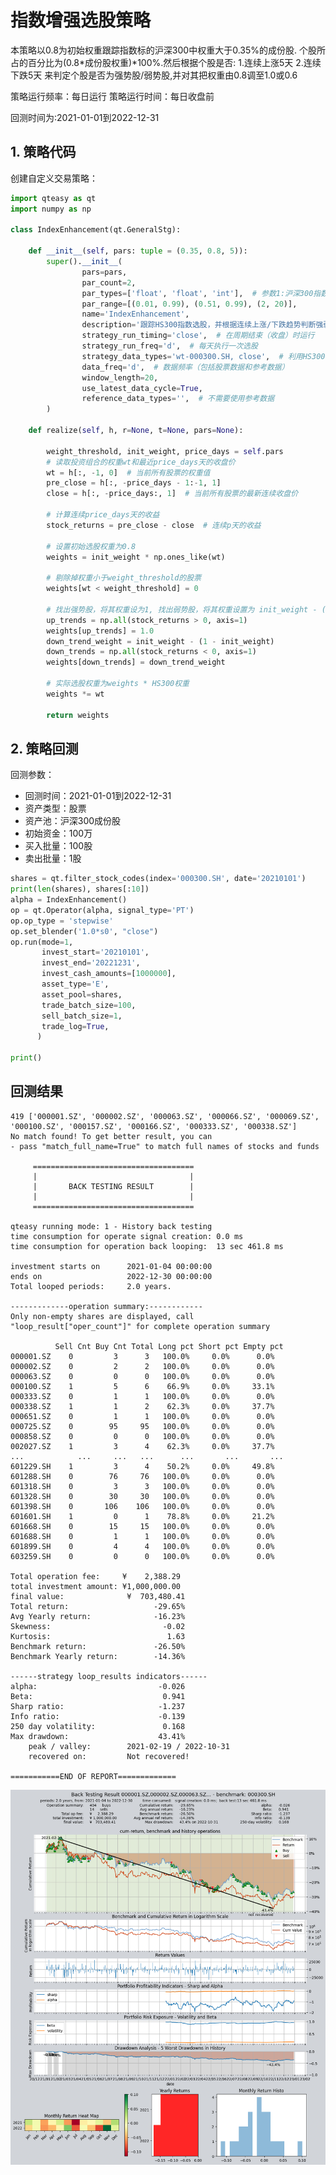 # 指数增强选股策略

本策略以0.8为初始权重跟踪指数标的沪深300中权重大于0.35%的成份股.
个股所占的百分比为(0.8*成份股权重)*100%.然后根据个股是否:
1.连续上涨5天 2.连续下跌5天
来判定个股是否为强势股/弱势股,并对其把权重由0.8调至1.0或0.6

策略运行频率：每日运行
策略运行时间：每日收盘前

回测时间为:2021-01-01到2022-12-31

## 1. 策略代码

创建自定义交易策略：

```python
import qteasy as qt
import numpy as np

class IndexEnhancement(qt.GeneralStg):
    
    def __init__(self, pars: tuple = (0.35, 0.8, 5)):
        super().__init__(
                pars=pars,
                par_count=2,
                par_types=['float', 'float', 'int'],  # 参数1:沪深300指数权重阈值，低于它的股票不被选中，参数2: 初始权重，参数3: 连续涨跌天数，作为强弱势判断阈值
                par_range=[(0.01, 0.99), (0.51, 0.99), (2, 20)],
                name='IndexEnhancement',
                description='跟踪HS300指数选股，并根据连续上涨/下跌趋势判断强弱势以增强权重',
                strategy_run_timing='close',  # 在周期结束（收盘）时运行
                strategy_run_freq='d',  # 每天执行一次选股
                strategy_data_types='wt-000300.SH, close',  # 利用HS300权重设定选股权重, 根据收盘价判断强弱势
                data_freq='d',  # 数据频率（包括股票数据和参考数据）
                window_length=20,
                use_latest_data_cycle=True,
                reference_data_types='',  # 不需要使用参考数据
        )
    
    def realize(self, h, r=None, t=None, pars=None):

        weight_threshold, init_weight, price_days = self.pars
        # 读取投资组合的权重wt和最近price_days天的收盘价
        wt = h[:, -1, 0]  # 当前所有股票的权重值
        pre_close = h[:, -price_days - 1:-1, 1]
        close = h[:, -price_days:, 1]  # 当前所有股票的最新连续收盘价

        # 计算连续price_days天的收益
        stock_returns = pre_close - close  # 连续p天的收益
        
        # 设置初始选股权重为0.8
        weights = init_weight * np.ones_like(wt)
        
        # 剔除掉权重小于weight_threshold的股票
        weights[wt < weight_threshold] = 0
        
        # 找出强势股，将其权重设为1, 找出弱势股，将其权重设置为 init_weight - (1 - init_weight)
        up_trends = np.all(stock_returns > 0, axis=1)
        weights[up_trends] = 1.0
        down_trend_weight = init_weight - (1 - init_weight)
        down_trends = np.all(stock_returns < 0, axis=1)
        weights[down_trends] = down_trend_weight
        
        # 实际选股权重为weights * HS300权重
        weights *= wt

        return weights
```

## 2. 策略回测

回测参数：
- 回测时间：2021-01-01到2022-12-31
- 资产类型：股票
- 资产池：沪深300成份股
- 初始资金：100万
- 买入批量：100股
- 卖出批量：1股

```python
shares = qt.filter_stock_codes(index='000300.SH', date='20210101')
print(len(shares), shares[:10])
alpha = IndexEnhancement()
op = qt.Operator(alpha, signal_type='PT')
op.op_type = 'stepwise'
op.set_blender('1.0*s0', "close")
op.run(mode=1,
       invest_start='20210101',
       invest_end='20221231',
       invest_cash_amounts=[1000000],
       asset_type='E',
       asset_pool=shares,
       trade_batch_size=100,
       sell_batch_size=1,
       trade_log=True,
      )

print()
```

## 回测结果




    419 ['000001.SZ', '000002.SZ', '000063.SZ', '000066.SZ', '000069.SZ', '000100.SZ', '000157.SZ', '000166.SZ', '000333.SZ', '000338.SZ']
    No match found! To get better result, you can
    - pass "match_full_name=True" to match full names of stocks and funds
    
         ====================================
         |                                  |
         |       BACK TESTING RESULT        |
         |                                  |
         ====================================
    
    qteasy running mode: 1 - History back testing
    time consumption for operate signal creation: 0.0 ms
    time consumption for operation back looping:  13 sec 461.8 ms
    
    investment starts on      2021-01-04 00:00:00
    ends on                   2022-12-30 00:00:00
    Total looped periods:     2.0 years.
    
    -------------operation summary:------------
    Only non-empty shares are displayed, call 
    "loop_result["oper_count"]" for complete operation summary
    
              Sell Cnt Buy Cnt Total Long pct Short pct Empty pct
    000001.SZ    0         3      3   100.0%     0.0%      0.0%  
    000002.SZ    0         2      2   100.0%     0.0%      0.0%  
    000063.SZ    0         0      0   100.0%     0.0%      0.0%  
    000100.SZ    1         5      6    66.9%     0.0%     33.1%  
    000333.SZ    0         1      1   100.0%     0.0%      0.0%  
    000338.SZ    1         1      2    62.3%     0.0%     37.7%  
    000651.SZ    0         1      1   100.0%     0.0%      0.0%  
    000725.SZ    0        95     95   100.0%     0.0%      0.0%  
    000858.SZ    0         0      0   100.0%     0.0%      0.0%  
    002027.SZ    1         3      4    62.3%     0.0%     37.7%  
    ...            ...     ...   ...      ...       ...       ...
    601229.SH    1         3      4    50.2%     0.0%     49.8%  
    601288.SH    0        76     76   100.0%     0.0%      0.0%  
    601318.SH    0         3      3   100.0%     0.0%      0.0%  
    601328.SH    0        30     30   100.0%     0.0%      0.0%  
    601398.SH    0       106    106   100.0%     0.0%      0.0%  
    601601.SH    1         0      1    78.8%     0.0%     21.2%  
    601668.SH    0        15     15   100.0%     0.0%      0.0%  
    601688.SH    0         1      1   100.0%     0.0%      0.0%  
    601899.SH    0         4      4   100.0%     0.0%      0.0%  
    603259.SH    0         0      0   100.0%     0.0%      0.0%   
    
    Total operation fee:     ¥    2,388.29
    total investment amount: ¥1,000,000.00
    final value:              ¥  703,480.41
    Total return:                   -29.65% 
    Avg Yearly return:              -16.23%
    Skewness:                         -0.02
    Kurtosis:                          1.63
    Benchmark return:               -26.50% 
    Benchmark Yearly return:        -14.36%
    
    ------strategy loop_results indicators------ 
    alpha:                           -0.026
    Beta:                             0.941
    Sharp ratio:                     -1.237
    Info ratio:                      -0.139
    250 day volatility:               0.168
    Max drawdown:                    43.41% 
        peak / valley:        2021-02-19 / 2022-10-31
        recovered on:         Not recovered!
    
    ===========END OF REPORT=============
    



    
![png](img/output_4_1_3.png)
    


    



```python

```
